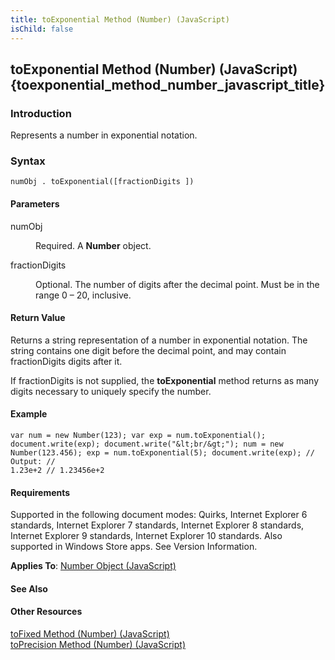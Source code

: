 ```yaml
---
title: toExponential Method (Number) (JavaScript)
isChild: false
---
```


## toExponential Method (Number) (JavaScript) {toexponential_method_number_javascript_title}

### Introduction 

 Represents a number in exponential notation.

### Syntax 

```
numObj . toExponential([fractionDigits ])
```

#### Parameters 

<div id="sectionSection0" class="section" name="collapseableSection" style="" expanded="true">
  <dl class="authored">
    <dt>
      <span class="parameter" sdata="paramReference" xmlns:util="util">numObj</span>
    </dt>
    <dd>
      <p xmlns:util="util">
        Required. A <b>Number</b> object.
      </p>
    </dd>
    <dt>
      <span class="parameter" sdata="paramReference" xmlns:util="util">fractionDigits</span>
    </dt>
    <dd>
      <p xmlns:util="util">
        Optional. The number of digits after the decimal point. Must be in the range 0 &#8211; 20, inclusive.
      </p>
    </dd>
  </dl>
</div>

#### Return Value 

<div id="returnValueSection" class="section" name="collapseableSection" style="">
  <p xmlns:util="util">
    Returns a string representation of a number in exponential notation. The string contains one digit before the decimal point, and may contain <span class="parameter" sdata=
    "paramReference">fractionDigits</span> digits after it.
  </p>
  <p xmlns:util="util">
    If <span class="parameter" sdata="paramReference">fractionDigits</span> is not supplied, the <b>toExponential</b> method returns as many digits necessary to uniquely specify the number.
  </p>
</div>

#### Example 

<p xmlns:util="util"></p>

```
var num = new Number(123); var exp = num.toExponential(); document.write(exp); document.write("&lt;br/&gt;"); num = new Number(123.456); exp = num.toExponential(5); document.write(exp); // Output: //
1.23e+2 // 1.23456e+2
```

#### Requirements 

<div id="requirementsTitleSection" class="section" name="collapseableSection" style="">
  <p xmlns:util="util"></p>
  <p>
    Supported in the following document modes: Quirks, Internet Explorer 6 standards, Internet Explorer 7 standards, Internet Explorer 8 standards, Internet Explorer 9 standards, Internet Explorer 10
    standards. Also supported in Windows Store apps. See Version Information.
  </p>
  <p xmlns:util="util">
    <b>Applies To</b>: <span sdata="link"><a href="76e87c37-cf6c-46cc-bafa-04be1fe3d78d.htm">Number Object (JavaScript)</a></span>
  </p>
</div>

#### See Also 

<div id="seeAlsoSection" class="section" name="collapseableSection" style="">
  <h4 class="subHeading">
    Other Resources
  </h4>
  <div class="seeAlsoStyle">
    <span sdata="link" xmlns:util="util"><a href="b5f03400-865e-4ab2-818c-f734c0f6d6f0.htm">toFixed Method (Number) (JavaScript)</a></span>
  </div>
  <div class="seeAlsoStyle">
    <span sdata="link" xmlns:util="util"><a href="ac13c82f-1038-447a-823f-f755bba535ca.htm">toPrecision Method (Number) (JavaScript)</a></span>
  </div>
</div>

